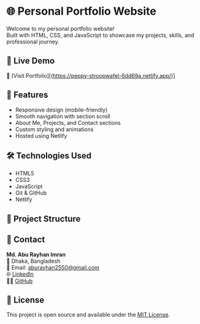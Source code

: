 # 🌐 Personal Portfolio Website

Welcome to my personal portfolio website!  
Built with HTML, CSS, and JavaScript to showcase my projects, skills, and professional journey.

## 🚀 Live Demo

🔗 [Visit Portfolio][(https://peppy-stroopwafel-6dd69a.netlify.app/)]

## 📌 Features

- Responsive design (mobile-friendly)
- Smooth navigation with section scroll
- About Me, Projects, and Contact sections
- Custom styling and animations
- Hosted using Netlify

## 🛠️ Technologies Used

- HTML5
- CSS3
- JavaScript
- Git & GitHub
- Netlify

## 📂 Project Structure


## 📧 Contact

**Md. Abu Rayhan Imran**  
📍 Dhaka, Bangladesh  
📧 Email: aburayhan2550@gmail.com  
🌐 [LinkedIn](https://linkedin.com/in/your-profile)  
🧑‍💻 [GitHub](https://github.com/imranbd23)

## 📜 License

This project is open source and available under the [MIT License](LICENSE).
